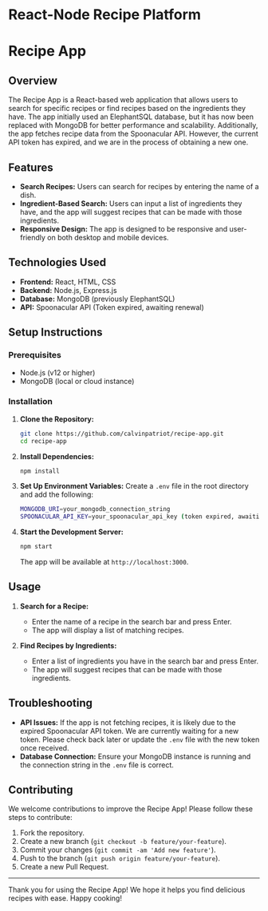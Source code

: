 # React-Node Recipe Platform 
# Recipe App

## Overview
The Recipe App is a React-based web application that allows users to search for specific recipes or find recipes based on the ingredients they have. The app initially used an ElephantSQL database, but it has now been replaced with MongoDB for better performance and scalability. Additionally, the app fetches recipe data from the Spoonacular API. However, the current API token has expired, and we are in the process of obtaining a new one.

## Features
- **Search Recipes:** Users can search for recipes by entering the name of a dish.
- **Ingredient-Based Search:** Users can input a list of ingredients they have, and the app will suggest recipes that can be made with those ingredients.
- **Responsive Design:** The app is designed to be responsive and user-friendly on both desktop and mobile devices.

## Technologies Used
- **Frontend:** React, HTML, CSS
- **Backend:** Node.js, Express.js
- **Database:** MongoDB (previously ElephantSQL)
- **API:** Spoonacular API (Token expired, awaiting renewal)

## Setup Instructions

### Prerequisites
- Node.js (v12 or higher)
- MongoDB (local or cloud instance)

### Installation
1. **Clone the Repository:**
   ```sh
   git clone https://github.com/calvinpatriot/recipe-app.git
   cd recipe-app
   ```

2. **Install Dependencies:**
   ```sh
   npm install
   ```

3. **Set Up Environment Variables:**
   Create a `.env` file in the root directory and add the following:
   ```sh
   MONGODB_URI=your_mongodb_connection_string
   SPOONACULAR_API_KEY=your_spoonacular_api_key (token expired, awaiting renewal)
   ```

4. **Start the Development Server:**
   ```sh
   npm start
   ```
   The app will be available at `http://localhost:3000`.

## Usage
1. **Search for a Recipe:**
   - Enter the name of a recipe in the search bar and press Enter.
   - The app will display a list of matching recipes.

2. **Find Recipes by Ingredients:**
   - Enter a list of ingredients you have in the search bar and press Enter.
   - The app will suggest recipes that can be made with those ingredients.

## Troubleshooting
- **API Issues:** If the app is not fetching recipes, it is likely due to the expired Spoonacular API token. We are currently waiting for a new token. Please check back later or update the `.env` file with the new token once received.
- **Database Connection:** Ensure your MongoDB instance is running and the connection string in the `.env` file is correct.

## Contributing
We welcome contributions to improve the Recipe App! Please follow these steps to contribute:
1. Fork the repository.
2. Create a new branch (`git checkout -b feature/your-feature`).
3. Commit your changes (`git commit -am 'Add new feature'`).
4. Push to the branch (`git push origin feature/your-feature`).
5. Create a new Pull Request.





---

Thank you for using the Recipe App! We hope it helps you find delicious recipes with ease. Happy cooking!
